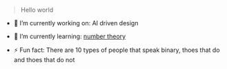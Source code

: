 <!--
**rolambert/rolambert** is a ✨ _special_ ✨ repository because its `README.md` (this file) appears on your GitHub profile.
-->
> Hello world

- 🔭 I’m currently working on: AI driven design

- 🌱 I’m currently learning: [number theory](https://en.wikipedia.org/wiki/Number_theory)

- ⚡ Fun fact: There are 10 types of people that speak binary, thoes that do and thoes that do not 

